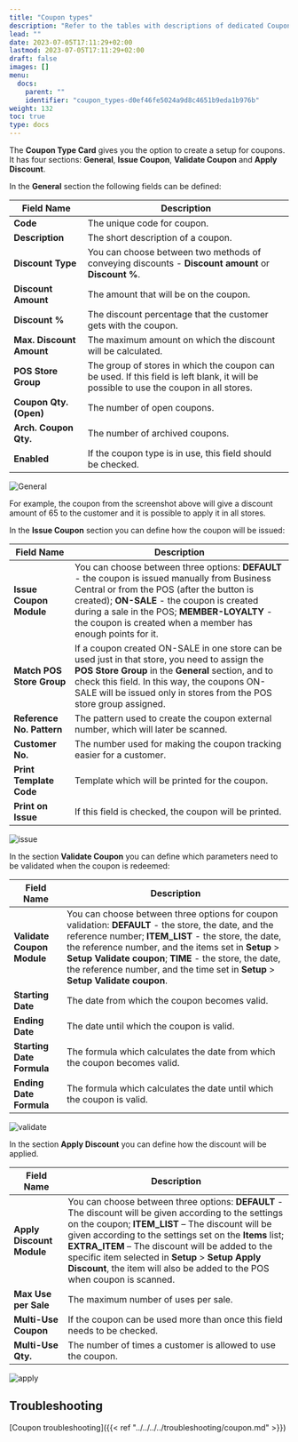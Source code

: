 ```yaml
---
title: "Coupon types"
description: "Refer to the tables with descriptions of dedicated Coupon Type Setup fields."
lead: ""
date: 2023-07-05T17:11:29+02:00
lastmod: 2023-07-05T17:11:29+02:00
draft: false
images: []
menu:
  docs:
    parent: ""
    identifier: "coupon_types-d0ef46fe5024a9d8c4651b9eda1b976b"
weight: 132
toc: true
type: docs
---
```


The **Coupon Type Card** gives you the option to create a setup for coupons. It has four sections: **General**, **Issue Coupon**, **Validate Coupon** and **Apply Discount**.

In the **General** section the following fields can be defined:         

| Field Name      | Description |
| ----------- | ----------- |
| **Code**       | The unique code for coupon.     |
| **Description**   | The short description of a coupon.        |
| **Discount Type**  | You can choose between two methods of conveying discounts - **Discount amount** or **Discount %**. |
| **Discount Amount** | The amount that will be on the coupon. |
| **Discount %** | The discount percentage that the customer gets with the coupon. |
| **Max. Discount Amount** | The maximum amount on which the discount will be calculated. |
| **POS Store Group** | The group of stores in which the coupon can be used. If this field is left blank, it will be possible to use the coupon in all stores. |
| **Coupon Qty. (Open)** | The number of open coupons. |
| **Arch. Coupon Qty.** | The number of archived coupons. |
| **Enabled** | If the coupon type is in use, this field should be checked. | 

![General](General%20coupon.png)

For example, the coupon from the screenshot above will give a discount amount of 65 to the customer and it is possible to apply it in all stores.

In the **Issue Coupon** section you can define how the coupon will be issued:

| Field Name      | Description |
| ----------- | ----------- |
| **Issue Coupon Module**       | You can choose between three options:  **DEFAULT** - the coupon is issued manually from Business Central or from the POS (after the button is created); **ON-SALE** - the coupon is created during a sale in the POS; **MEMBER-LOYALTY** - the coupon is created when a member has enough points for it.     |
| **Match POS Store Group**   | If a coupon created ON-SALE in one store can be used just in that store, you need to assign the **POS Store Group** in the **General** section, and to check this field. In this way, the coupons ON-SALE will be issued only in stores from the POS store group assigned.        |
| **Reference No. Pattern**  |  The pattern used to create the coupon external number, which will later be scanned. |
| **Customer No.** | The number used for making the coupon tracking easier for a customer. |
| **Print Template Code** | Template which will be printed for the coupon. |
| **Print on Issue** | If this field is checked, the coupon will be printed. |

![issue](Issue%20coupon.png)

In the section **Validate Coupon** you can define which parameters need to be validated when the coupon is redeemed:

| Field Name      | Description |
| ----------- | ----------- |
| **Validate Coupon Module**       | You can choose between three options for coupon validation: **DEFAULT** - the store, the date, and the reference number; **ITEM_LIST** - the store, the date, the reference number, and the items set in **Setup** > **Setup Validate coupon**; **TIME** - the store, the date, the reference number, and the time set in **Setup** > **Setup Validate coupon**.     |
| **Starting Date**   | The date from which the coupon becomes valid.        |
| **Ending Date**  |  The date until which the coupon is valid. |
| **Starting Date Formula** | The formula which calculates the date from which the coupon becomes valid. |
| **Ending Date Formula** | The formula which calculates the date until which the coupon is valid. |

![validate](Validate%20coupon.png)

In the section **Apply Discount** you can define how the discount will be applied.

| Field Name      | Description |
| ----------- | ----------- |
| **Apply Discount Module**       | You can choose between three options: **DEFAULT** - The discount will be given according to the settings on the coupon; **ITEM_LIST** – The discount will be given according to the settings set on the **Items** list; **EXTRA_ITEM** – The discount will be added to the specific item selected in **Setup** > **Setup Apply Discount**, the item will also be added to the POS when coupon is scanned.     |
| **Max Use per Sale**   | The maximum number of uses per sale.        |
| **Multi-Use Coupon**  |  If the coupon can be used more than once this field needs to be checked. |
| **Multi-Use Qty.** | The number of times a customer is allowed to use the coupon. |

![apply](Apply%20discount.png)

## Troubleshooting 

[Coupon troubleshooting]({{< ref "../../../../troubleshooting/coupon.md" >}})
